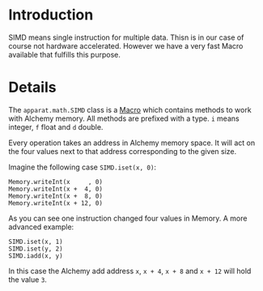 # Introduction #

SIMD means single instruction for multiple data. Thisn is in our case of course not hardware accelerated. However we have a very fast Macro available that fulfills this purpose.

# Details #

The `apparat.math.SIMD` class is a [Macro](MacroExpansion.md) which contains methods to work with Alchemy memory. All methods are prefixed with a type. `i` means integer, `f` float and `d` double.

Every operation takes an address in Alchemy memory space. It will act on the four values next to that address corresponding to the given size.

Imagine the following case `SIMD.iset(x, 0)`:

```
Memory.writeInt(x     , 0)
Memory.writeInt(x +  4, 0)
Memory.writeInt(x +  8, 0)
Memory.writeInt(x + 12, 0)
```

As you can see one instruction changed four values in Memory. A more advanced example:

```
SIMD.iset(x, 1)
SIMD.iset(y, 2)
SIMD.iadd(x, y)
```

In this case the Alchemy add address `x`, `x + 4`, `x + 8` and `x + 12` will hold the value `3`.